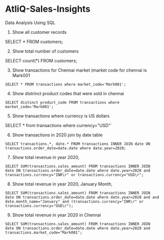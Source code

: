 # AtliQ-Sales-Insights
Data Analysis Using SQL

1. Show all customer records

SELECT * FROM customers;

2. Show total number of customers
  
 SELECT count(*) FROM customers;

3. Show transactions for Chennai market (market code for chennai is Mark001

`SELECT * FROM transactions where market_code='Mark001';`

4. Show distrinct product codes that were sold in chennai

`SELECT distinct product_code FROM transactions where market_code='Mark001';`

5. Show transactions where currency is US dollars

SELECT * from transactions where currency="USD"`

6. Show transactions in 2020 join by date table

`SELECT transactions.*, date.* FROM transactions INNER JOIN date ON transactions.order_date=date.date where date.year=2020;`

7. Show total revenue in year 2020,

`SELECT SUM(transactions.sales_amount) FROM transactions INNER JOIN date ON transactions.order_date=date.date where date.year=2020 and transactions.currency="INR\r" or transactions.currency="USD\r";`

8. Show total revenue in year 2020, January Month,

`SELECT SUM(transactions.sales_amount) FROM transactions INNER JOIN date ON transactions.order_date=date.date where date.year=2020 and and date.month_name="January" and (transactions.currency="INR\r" or transactions.currency="USD\r");`

9. Show total revenue in year 2020 in Chennai

`SELECT SUM(transactions.sales_amount) FROM transactions INNER JOIN date ON transactions.order_date=date.date where date.year=2020
and transactions.market_code="Mark001";`
